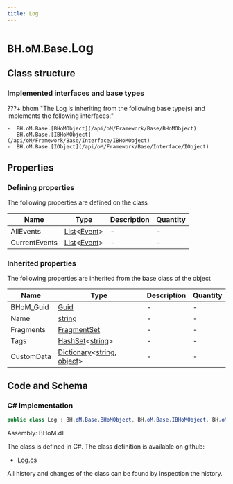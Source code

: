 ```yaml
---
title: Log
---
```


# <small>BH.oM.Base.</small>**Log**



## Class structure

### Implemented interfaces and base types

???+ bhom "The Log is inheriting from the following base type(s) and implements the following interfaces:"

    -  BH.oM.Base.[BHoMObject](/api/oM/Framework/Base/BHoMObject)
    -  BH.oM.Base.[IBHoMObject](/api/oM/Framework/Base/Interface/IBHoMObject)
    -  BH.oM.Base.[IObject](/api/oM/Framework/Base/Interface/IObject)


## Properties



### Defining properties

The following properties are defined on the class

| Name             | Type             | Description      | Quantity         |
|------------------|------------------|------------------|------------------|
| AllEvents | [List](https://learn.microsoft.com/en-us/dotnet/api/System.Collections.Generic.List-1?view=netstandard-2.0)&lt;[Event](/api/oM/Framework/Base/Debugging/Event)&gt; | - | - |
| CurrentEvents | [List](https://learn.microsoft.com/en-us/dotnet/api/System.Collections.Generic.List-1?view=netstandard-2.0)&lt;[Event](/api/oM/Framework/Base/Debugging/Event)&gt; | - | - |


### Inherited properties
The following properties are inherited from the base class of the object

| Name             | Type             | Description      | Quantity         |
|------------------|------------------|------------------|------------------|
| BHoM_Guid | [Guid](https://learn.microsoft.com/en-us/dotnet/api/System.Guid?view=netstandard-2.0) | - | - |
| Name | [string](https://learn.microsoft.com/en-us/dotnet/api/System.String?view=netstandard-2.0) | - | - |
| Fragments | [FragmentSet](/api/oM/Framework/Base/FragmentSet) | - | - |
| Tags | [HashSet](https://learn.microsoft.com/en-us/dotnet/api/System.Collections.Generic.HashSet-1?view=netstandard-2.0)&lt;[string](https://learn.microsoft.com/en-us/dotnet/api/System.String?view=netstandard-2.0)&gt; | - | - |
| CustomData | [Dictionary](https://learn.microsoft.com/en-us/dotnet/api/System.Collections.Generic.Dictionary-2?view=netstandard-2.0)&lt;[string](https://learn.microsoft.com/en-us/dotnet/api/System.String?view=netstandard-2.0), [object](https://learn.microsoft.com/en-us/dotnet/api/System.Object?view=netstandard-2.0)&gt; | - | - |


## Code and Schema

### C# implementation

``` C# title="C#"
public class Log : BH.oM.Base.BHoMObject, BH.oM.Base.IBHoMObject, BH.oM.Base.IObject
```

Assembly: BHoM.dll

The class is defined in C#. The class definition is available on github:

- [Log.cs](https://github.com/BHoM/BHoM/blob/develop/BHoM/Debugging\Log.cs)

All history and changes of the class can be found by inspection the history.

